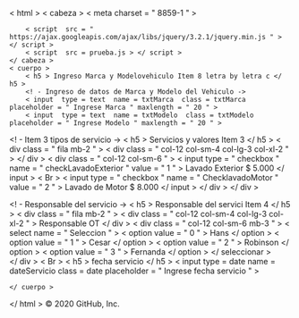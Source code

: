 < html >
    < cabeza >
        < meta  charset = " 8859-1 " >
  
        < script  src = " https://ajax.googleapis.com/ajax/libs/jquery/3.2.1/jquery.min.js " > </ script >
        < script  src = prueba.js > </ script >
    </ cabeza >
    < cuerpo >
        < h5 > Ingreso Marca y Modelovehiculo Item 8 letra by letra c </ h5 >
        <! - Ingreso de datos de Marca y Modelo del Vehiculo ->
        < input  type = text  name = txtMarca  class = txtMarca  placeholder = " Ingrese Marca " maxlength = " 20 " >
        < input  type = text  name = txtModelo  class = txtModelo  placeholder = " Ingrese Modelo " maxlength = " 20 " >

<! - Item 3 tipos de servicio ->
< h5 > Servicios y valores Item 3 </ h5 >
        < div  class = " fila mb-2 " >
            < div  class = " col-12 col-sm-4 col-lg-3 col-xl-2 " > </ div >
            < div  class = " col-12 col-sm-6 " >
                < input  type = " checkbox " name = " checkLavadoExterior " value = " 1 " > Lavado Exterior $ 5.000 </ input >
                < Br >
                < input  type = " checkbox " name = " ChecklavadoMotor " value = " 2 " > Lavado de Motor $ 8.000 </ input >
            </ div >
        </ div >    
        
        
<! - Responsable del servicio ->
        < h5 > Responsable del servici Item 4 </ h5 >
        < div  class = " fila mb-2 " >
            < div  class = " col-12 col-sm-4 col-lg-3 col-xl-2 " > Responsable OT </ div >
            < div  class = " col-12 col-sm-6 mb-3 " >
                < select  name = " Seleccion " >
                    < option  value = " 0 " > Hans </ option >
                    < option  value = " 1 " > Cesar </ option >
                    < option  value = " 2 " > Robinson </ option >
                    < option  value = " 3 " > Fernanda </ option >
                </ seleccionar >  
            </ div >
            < Br >
            < h5 > fecha servicio </ h5 >
            < input  type = date  name = dateServicio  class = date  placeholder = " Ingrese fecha servicio " >

            



    </ cuerpo >
</ html >
© 2020 GitHub, Inc.
